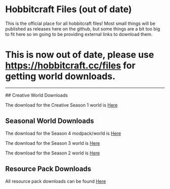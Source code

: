 # Hobbitcraft Files (out of date)
This is the official place for all hobbitcraft files! Most small things will be published as releases here on the github, but some things are a bit too big to fit here so im going to be providing external links to download them.

# This is now out of date, please use https://hobbitcraft.cc/files for getting world downloads.
<hr>
## Creative World Downloads

The download for the Creative Season 1 world is [Here](https://github.com/DerpDerpling/Hobbitcraft-Files/releases/tag/HC-Creative) 

## Seasonal World Downloads

The download for the Season 4 modpack/world is [Here](https://github.com/DerpDerpling/Hobbitcraft-S4/releases)

The download for the Season 3 world is [Here](https://github.com/DerpDerpling/Hobbitcraft-Files/releases/tag/S3) 

The download for the Season 2 world is [Here](https://github.com/DerpDerpling/Hobbitcraft-Files/releases/tag/S2) 

## Resource Pack Downloads

All resource pack downloads can be found [Here](https://github.com/DerpDerpling/Hobbitcraft-Files/releases/tag/Resource-Packs)
